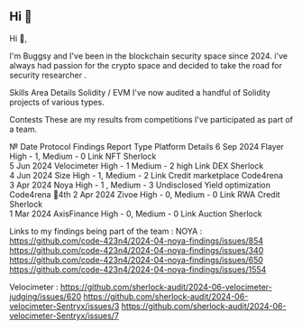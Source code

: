 ## Hi 👋
Hi 👋,

I'm Buggsy and I've been in the blockchain security space since 2024. i've always had passion for the crypto space and decided to take the road for security researcher .



Skills
Area	Details
Solidity / EVM	I've now audited a handful of Solidity projects of various types. 

Contests
These are my results from competitions I've participated as part of a team.

№	Date	Protocol	Findings	Report	Type	Platform	Details	
6	Sep 2024	Flayer	High - 1, Medium - 0	Link	NFT	Sherlock	
5	Jun 2024	Velocimeter	High - 1 Medium - 2 high	Link	DEX	Sherlock	
4	Jun 2024	Size	High - 1, Medium - 2	Link	Credit marketplace	Code4rena	
3	Apr 2024	Noya	High - 1 , Medium - 3	Undisclosed	Yield optimization	Code4rena	🏅4th
2	Apr 2024	Zivoe	High - 0, Medium - 0	Link	RWA Credit	Sherlock	
1	Mar 2024	AxisFinance	High - 0, Medium - 0	Link	Auction	Sherlock	

Links to my findings being part of the team :
NOYA :
https://github.com/code-423n4/2024-04-noya-findings/issues/854 
https://github.com/code-423n4/2024-04-noya-findings/issues/340 
https://github.com/code-423n4/2024-04-noya-findings/issues/650 
https://github.com/code-423n4/2024-04-noya-findings/issues/1554 

Velocimeter :
https://github.com/sherlock-audit/2024-06-velocimeter-judging/issues/620 
https://github.com/sherlock-audit/2024-06-velocimeter-Sentryx/issues/3 
https://github.com/sherlock-audit/2024-06-velocimeter-Sentryx/issues/7
